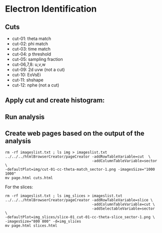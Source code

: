 # Electron Identification

## Cuts

- cut-01: theta match
- cut-02: phi match
- cut-03: time match
- cut-04: p threshold
- cut-05: sampling fraction
- cut-06,7,8: u,v,w
- cut-09: 2d uvw (not a cut)
- cut-10: EoVsEi
- cut-11: shshape
- cut-12: nphe (not a cut)


## Apply cut and create histogram:



## Run analysis



## Create web pages based on the output of the analysis

``` 
rm -rf imageslist.txt ; ls img > imageslist.txt
../../../htmlBrowserCreator/pageCreator -addRowTableVariable=cut  \
                                        -addColumnTableVariable=sector \
-defaultPlot=img/cut-01-cc-theta-match_sector-1.png -imagesSize="1000 1000"
mv page.html cuts.html
```

For the slices:

```
rm -rf imageslist.txt ; ls img_slices > imageslist.txt
../../../htmlBrowserCreator/pageCreator -addRowTableVariable=slice \
                                        -addColumnTableVariable=cut \
                                        -addSelectableVariable=sector \
-defaultPlot=img_slices/slice-01_cut-01-cc-theta-slice_sector-1.png \
-imagesSize="800 800" -d=img_slices
mv page.html slices.html
```

